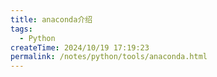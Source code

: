 ```yaml
---
title: anaconda介绍
tags:
  - Python
createTime: 2024/10/19 17:19:23
permalink: /notes/python/tools/anaconda.html
---
```

